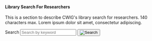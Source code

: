 <div class="search-feature">
    <h4>Library Search For Researchers</h4>
    <p>This is a section to describe CWIG's library search for researchers. 140 characters max. Lorem ipsum dolor sit amet, consectetur adipiscing.</p>
    <section aria-label="Search component">
    <form class="usa-search" role="search">
        <label class="usa-sr-only" for="search-field">Search</label>
        <input class="usa-input" id="search-field" type="search" name="search" placeholder="Search by keyword" />
        <button class="usa-button" type="submit">
        <span class="usa-search__submit-text"></span
        ><img
            src="/assets/img/usa-icons-bg/search--white.svg"
            class="usa-search__submit-icon"
            alt="Search"
        />
        </button>
    </form>
    </section>
</div>